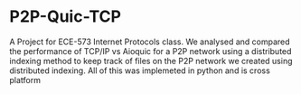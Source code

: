 # P2P-Quic-TCP
A Project for ECE-573 Internet Protocols class.
We analysed and compared the performance of TCP/IP vs Aioquic for a P2P network using a distributed indexing method to keep track of files on the P2P network
we created using distributed indexing. 
All of this was implemeted in python and is cross platform 
